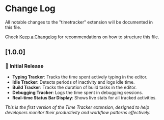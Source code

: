 # Change Log

All notable changes to the "timetracker" extension will be documented in this file.

Check [Keep a Changelog](http://keepachangelog.com/) for recommendations on how to structure this file.

## [1.0.0]
### 🎉 Initial Release
- **Typing Tracker**: Tracks the time spent actively typing in the editor.
- **Idle Tracker**: Detects periods of inactivity and logs idle time.
- **Build Tracker**: Tracks the duration of build tasks in the editor.
- **Debugging Tracker**: Logs the time spent in debugging sessions.
- **Real-time Status Bar Display**: Shows live stats for all tracked activities.


*This is the first version of the Time Tracker extension, designed to help developers monitor their productivity and workflow patterns effectively.*